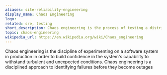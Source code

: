 ```yaml
---
aliases: site-reliability-engineering
display_name: Chaos Engineering
logo:
related: sre, testing
short_description: Chaos engineering is the process of testing a distributed computing system to ensure that it can withstand unexpected disruptions.
topic: chaos-engineering
wikipedia_url: https://en.wikipedia.org/wiki/Chaos_engineering
---
```

Chaos engineering is the discipline of experimenting on a software system in production in order to build confidence in the system's capability to withstand turbulent and unexpected conditions. Chaos engineering is a disciplined approach to identifying failures before they become outages
